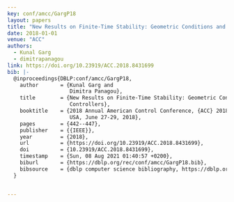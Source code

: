 ```yaml
---
key: conf/amcc/GargP18
layout: papers
title: "New Results on Finite-Time Stability: Geometric Conditions and Finite-Time Controllers."
date: 2018-01-01
venue: "ACC"
authors:
  - Kunal Garg
  - dimitrapanagou
link: https://doi.org/10.23919/ACC.2018.8431699
bib: |-
  @inproceedings{DBLP:conf/amcc/GargP18,
    author       = {Kunal Garg and
                    Dimitra Panagou},
    title        = {New Results on Finite-Time Stability: Geometric Conditions and Finite-Time
                    Controllers},
    booktitle    = {2018 Annual American Control Conference, {ACC} 2018, Milwaukee, WI,
                    USA, June 27-29, 2018},
    pages        = {442--447},
    publisher    = {{IEEE}},
    year         = {2018},
    url          = {https://doi.org/10.23919/ACC.2018.8431699},
    doi          = {10.23919/ACC.2018.8431699},
    timestamp    = {Sun, 08 Aug 2021 01:40:57 +0200},
    biburl       = {https://dblp.org/rec/conf/amcc/GargP18.bib},
    bibsource    = {dblp computer science bibliography, https://dblp.org}
  }


---
```

